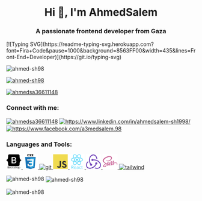 <h1 align="center">Hi 👋, I'm AhmedSalem</h1>
<h3 align="center">A passionate frontend developer from Gaza</h3>
[![Typing
SVG](https://readme-typing-svg.herokuapp.com?font=Fira+Code&pause=1000&background=8563FF00&width=435&lines=Front-End+Developer)](https://git.io/typing-svg)
<p align="left"> <img src="https://komarev.com/ghpvc/?username=ahmed-sh98&label=Profile%20views&color=0e75b6&style=flat"
        alt="ahmed-sh98" /> </p>

<p align="left"> <a href="https://github.com/ryo-ma/github-profile-trophy"><img
            src="https://github-profile-trophy.vercel.app/?username=ahmed-sh98" alt="ahmed-sh98" /></a> </p>

<p align="left"> <a href="https://twitter.com/ahmedsa36611148" target="blank"><img
            src="https://img.shields.io/twitter/follow/ahmedsa36611148?logo=twitter&style=for-the-badge"
            alt="ahmedsa36611148" /></a> </p>

<h3 align="left">Connect with me:</h3>
<p align="left">
    <a href="https://twitter.com/ahmedsa36611148" target="blank"><img align="center"
            src="https://raw.githubusercontent.com/rahuldkjain/github-profile-readme-generator/master/src/images/icons/Social/twitter.svg"
            alt="ahmedsa36611148" height="30" width="40" /></a>
    <a href="https://linkedin.com/in/https://www.linkedin.com/in/ahmedsalem-sh1998/" target="blank"><img align="center"
            src="https://raw.githubusercontent.com/rahuldkjain/github-profile-readme-generator/master/src/images/icons/Social/linked-in-alt.svg"
            alt="https://www.linkedin.com/in/ahmedsalem-sh1998/" height="30" width="40" /></a>
    <a href="https://fb.com/https://www.facebook.com/a3medsalem.98" target="blank"><img align="center"
            src="https://raw.githubusercontent.com/rahuldkjain/github-profile-readme-generator/master/src/images/icons/Social/facebook.svg"
            alt="https://www.facebook.com/a3medsalem.98" height="30" width="40" /></a>
</p>

<h3 align="left">Languages and Tools:</h3>
<p align="left"> <a href="https://getbootstrap.com" target="_blank" rel="noreferrer"> <img
            src="https://raw.githubusercontent.com/devicons/devicon/master/icons/bootstrap/bootstrap-plain-wordmark.svg"
            alt="bootstrap" width="40" height="40" /> </a> <a href="https://www.w3schools.com/css/" target="_blank"
        rel="noreferrer"> <img
            src="https://raw.githubusercontent.com/devicons/devicon/master/icons/css3/css3-original-wordmark.svg"
            alt="css3" width="40" height="40" /> </a> <a href="https://git-scm.com/" target="_blank" rel="noreferrer">
        <img src="https://www.vectorlogo.zone/logos/git-scm/git-scm-icon.svg" alt="git" width="40" height="40" /> </a>
    <a href="https://developer.mozilla.org/en-US/docs/Web/JavaScript" target="_blank" rel="noreferrer"> <img
            src="https://raw.githubusercontent.com/devicons/devicon/master/icons/javascript/javascript-original.svg"
            alt="javascript" width="40" height="40" /> </a> <a href="https://reactjs.org/" target="_blank"
        rel="noreferrer"> <img
            src="https://raw.githubusercontent.com/devicons/devicon/master/icons/react/react-original-wordmark.svg"
            alt="react" width="40" height="40" /> </a> <a href="https://redux.js.org" target="_blank" rel="noreferrer">
        <img src="https://raw.githubusercontent.com/devicons/devicon/master/icons/redux/redux-original.svg" alt="redux"
            width="40" height="40" /> </a> <a href="https://sass-lang.com" target="_blank" rel="noreferrer"> <img
            src="https://raw.githubusercontent.com/devicons/devicon/master/icons/sass/sass-original.svg" alt="sass"
            width="40" height="40" /> </a> <a href="https://tailwindcss.com/" target="_blank" rel="noreferrer"> <img
            src="https://www.vectorlogo.zone/logos/tailwindcss/tailwindcss-icon.svg" alt="tailwind" width="40"
            height="40" /> </a> </p>

<p><img align="left"
        src="https://github-readme-stats.vercel.app/api/top-langs?username=ahmed-sh98&show_icons=true&locale=en&layout=compact"
        alt="ahmed-sh98" /></p>

<p>&nbsp;<img align="center"
        src="https://github-readme-stats.vercel.app/api?username=ahmed-sh98&show_icons=true&locale=en"
        alt="ahmed-sh98" /></p>

<p><img align="center" src="https://github-readme-streak-stats.herokuapp.com/?user=ahmed-sh98&" alt="ahmed-sh98" /></p>
